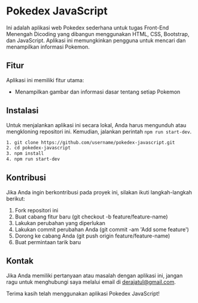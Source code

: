 # Pokedex JavaScript

Ini adalah aplikasi web Pokedex sederhana untuk tugas Front-End Menengah Dicoding yang dibangun menggunakan HTML, CSS, Bootstrap, dan JavaScript. Aplikasi ini memungkinkan pengguna untuk mencari dan menampilkan informasi Pokemon.

## Fitur

Aplikasi ini memiliki fitur utama:

- Menampilkan gambar dan informasi dasar tentang setiap Pokemon

## Instalasi

Untuk menjalankan aplikasi ini secara lokal, Anda harus mengunduh atau mengkloning repositori ini. Kemudian, jalankan perintah `npm run start-dev`.

```sh
1. git clone https://github.com/username/pokedex-javascript.git
2. cd pokedex-javascript
3. npm install
4. npm run start-dev
```
## Kontribusi

Jika Anda ingin berkontribusi pada proyek ini, silakan ikuti langkah-langkah berikut:

1. Fork repositori ini
2. Buat cabang fitur baru (git checkout -b feature/feature-name)
3. Lakukan perubahan yang diperlukan
4. Lakukan commit perubahan Anda (git commit -am 'Add some feature')
5. Dorong ke cabang Anda (git push origin feature/feature-name)
6. Buat permintaan tarik baru

## Kontak

Jika Anda memiliki pertanyaan atau masalah dengan aplikasi ini, jangan ragu untuk menghubungi saya melalui email di derajatul@gmail.com.

Terima kasih telah menggunakan aplikasi Pokedex JavaScript!